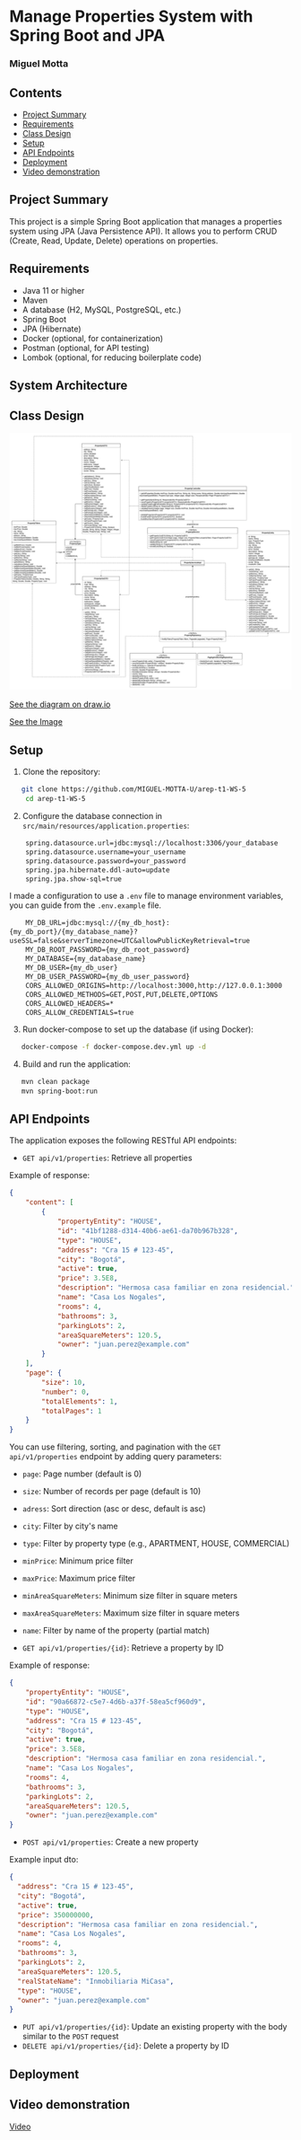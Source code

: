 # Manage Properties System with Spring Boot and JPA
### Miguel Motta

## Contents
- [Project Summary](#project-summary)
- [Requirements](#requirements)
- [Class Design](#class-design)
- [Setup](#setup)
- [API Endpoints](#api-endpoints)
- [Deployment](#deployment)
- [Video demonstration](#video-demonstration)

## Project Summary

This project is a simple Spring Boot application that manages a properties system using JPA 
(Java Persistence API). It allows you to perform CRUD (Create, Read, Update, Delete) 
operations on properties.

## Requirements
- Java 11 or higher
- Maven
- A database (H2, MySQL, PostgreSQL, etc.)
- Spring Boot
- JPA (Hibernate)
- Docker (optional, for containerization)
- Postman (optional, for API testing)
- Lombok (optional, for reducing boilerplate code)


## System Architecture



## Class Design

![](assets/class-diagram-arep-05.drawio.png)

[See the diagram on draw.io](https://drive.google.com/file/d/1c-YKosibjRvDxHWE9W2LjTsW9SHU5ynl/view?usp=sharing)

[See the Image](assets/class-diagram-arep-05.drawio.png)

## Setup
1. Clone the repository:
```bash
   git clone https://github.com/MIGUEL-MOTTA-U/arep-t1-WS-5
    cd arep-t1-WS-5
```

2. Configure the database connection in `src/main/resources/application.properties`:
```properties
    spring.datasource.url=jdbc:mysql://localhost:3306/your_database
    spring.datasource.username=your_username
    spring.datasource.password=your_password
    spring.jpa.hibernate.ddl-auto=update
    spring.jpa.show-sql=true
```

I made a configuration to use a `.env` file to manage environment variables, you can guide from the `.env.example` file.
````dotenv
    MY_DB_URL=jdbc:mysql://{my_db_host}:{my_db_port}/{my_database_name}?useSSL=false&serverTimezone=UTC&allowPublicKeyRetrieval=true
    MY_DB_ROOT_PASSWORD={my_db_root_password}
    MY_DATABASE={my_database_name}
    MY_DB_USER={my_db_user}
    MY_DB_USER_PASSWORD={my_db_user_password}
    CORS_ALLOWED_ORIGINS=http://localhost:3000,http://127.0.0.1:3000
    CORS_ALLOWED_METHODS=GET,POST,PUT,DELETE,OPTIONS
    CORS_ALLOWED_HEADERS=*
    CORS_ALLOW_CREDENTIALS=true
````
3. Run docker-compose to set up the database (if using Docker):
```bash
   docker-compose -f docker-compose.dev.yml up -d
```

4. Build and run the application:
```bash
   mvn clean package
   mvn spring-boot:run
```

## API Endpoints
The application exposes the following RESTful API endpoints:
- `GET api/v1/properties`: Retrieve all properties

Example of response:
```json
{
    "content": [
        {
            "propertyEntity": "HOUSE",
            "id": "41bf1288-d314-40b6-ae61-da70b967b328",
            "type": "HOUSE",
            "address": "Cra 15 # 123-45",
            "city": "Bogotá",
            "active": true,
            "price": 3.5E8,
            "description": "Hermosa casa familiar en zona residencial.",
            "name": "Casa Los Nogales",
            "rooms": 4,
            "bathrooms": 3,
            "parkingLots": 2,
            "areaSquareMeters": 120.5,
            "owner": "juan.perez@example.com"
        }
    ],
    "page": {
        "size": 10,
        "number": 0,
        "totalElements": 1,
        "totalPages": 1
    }
}
```

You can use filtering, sorting, and pagination with the `GET api/v1/properties` endpoint by adding query parameters:

- `page`: Page number (default is 0)
- `size`: Number of records per page (default is 10)
- `adress`: Sort direction (asc or desc, default is asc)
- `city`: Filter by city's name
- `type`: Filter by property type (e.g., APARTMENT, HOUSE, COMMERCIAL)
- `minPrice`: Minimum price filter
- `maxPrice`: Maximum price filter
- `minAreaSquareMeters`: Minimum size filter in square meters
- `maxAreaSquareMeters`: Maximum size filter in square meters
- `name`: Filter by name of the property (partial match)



- `GET api/v1/properties/{id}`: Retrieve a property by ID

Example of response:
````json
{
    "propertyEntity": "HOUSE",
    "id": "90a66872-c5e7-4d6b-a37f-58ea5cf960d9",
    "type": "HOUSE",
    "address": "Cra 15 # 123-45",
    "city": "Bogotá",
    "active": true,
    "price": 3.5E8,
    "description": "Hermosa casa familiar en zona residencial.",
    "name": "Casa Los Nogales",
    "rooms": 4,
    "bathrooms": 3,
    "parkingLots": 2,
    "areaSquareMeters": 120.5,
    "owner": "juan.perez@example.com"
}
````

- `POST api/v1/properties`: Create a new property

Example input dto:
```json
{
  "address": "Cra 15 # 123-45",
  "city": "Bogotá",
  "active": true,
  "price": 350000000,
  "description": "Hermosa casa familiar en zona residencial.",
  "name": "Casa Los Nogales",
  "rooms": 4,
  "bathrooms": 3,
  "parkingLots": 2,
  "areaSquareMeters": 120.5,
  "realStateName": "Inmobiliaria MiCasa",
  "type": "HOUSE",
  "owner": "juan.perez@example.com"
}
```

- `PUT api/v1/properties/{id}`: Update an existing property with the body similar to the `POST` request
- `DELETE api/v1/properties/{id}`: Delete a property by ID

## Deployment



## Video demonstration

[Video](https://www.youtube.com/)